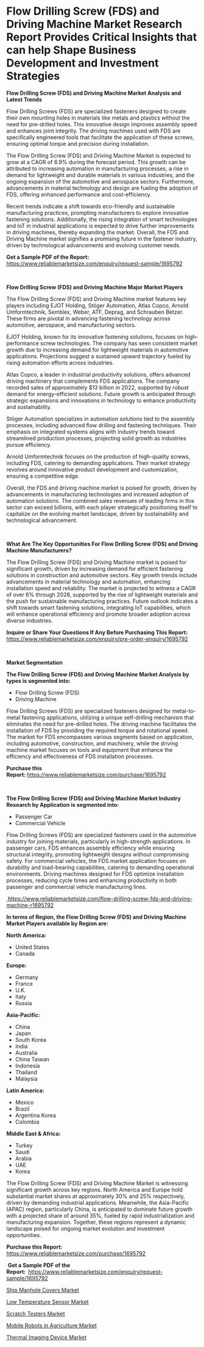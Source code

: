 <p><h1>Flow Drilling Screw (FDS) and Driving Machine Market Research Report Provides Critical Insights that can help Shape Business Development and Investment Strategies</h1></p><p><strong>Flow Drilling Screw (FDS) and Driving Machine Market Analysis and Latest Trends</strong></p>
<p><p>Flow Drilling Screws (FDS) are specialized fasteners designed to create their own mounting holes in materials like metals and plastics without the need for pre-drilled holes. This innovative design improves assembly speed and enhances joint integrity. The driving machines used with FDS are specifically engineered tools that facilitate the application of these screws, ensuring optimal torque and precision during installation.</p><p>The Flow Drilling Screw (FDS) and Driving Machine Market is expected to grow at a CAGR of 6.9% during the forecast period. This growth can be attributed to increasing automation in manufacturing processes, a rise in demand for lightweight and durable materials in various industries, and the ongoing expansion of the automotive and aerospace sectors. Furthermore, advancements in material technology and design are fueling the adoption of FDS, offering enhanced performance and cost-efficiency.</p><p>Recent trends indicate a shift towards eco-friendly and sustainable manufacturing practices, prompting manufacturers to explore innovative fastening solutions. Additionally, the rising integration of smart technologies and IoT in industrial applications is expected to drive further improvements in driving machines, thereby expanding the market. Overall, the FDS and Driving Machine market signifies a promising future in the fastener industry, driven by technological advancements and evolving customer needs.</p></p>
<p><strong>Get a Sample PDF of the Report:&nbsp;</strong> <a href="https://www.reliablemarketsize.com/enquiry/request-sample/1695792?utm_campaign=1261&utm_medium=2&utm_source=Github&utm_content=ia&utm_term=19102024&utm_id=flow-drilling-screw-fds-and-driving-machine">https://www.reliablemarketsize.com/enquiry/request-sample/1695792</a></p>
<p>&nbsp;</p>
<p><strong>Flow Drilling Screw (FDS) and Driving Machine Major Market Players</strong></p>
<p><p>The Flow Drilling Screw (FDS) and Driving Machine market features key players including EJOT Holding, Stöger Automation, Atlas Copco, Arnold Umformtechnik, Semblex, Weber, ATF, Deprag, and Schrauben Betzer. These firms are pivotal in advancing fastening technology across automotive, aerospace, and manufacturing sectors.</p><p>EJOT Holding, known for its innovative fastening solutions, focuses on high-performance screw technologies. The company has seen consistent market growth due to increasing demand for lightweight materials in automotive applications. Projections suggest a sustained upward trajectory fueled by rising automation efforts across industries.</p><p>Atlas Copco, a leader in industrial productivity solutions, offers advanced driving machinery that complements FDS applications. The company recorded sales of approximately $13 billion in 2022, supported by robust demand for energy-efficient solutions. Future growth is anticipated through strategic expansions and innovations in technology to enhance productivity and sustainability.</p><p>Stöger Automation specializes in automation solutions tied to the assembly processes, including advanced flow drilling and fastening techniques. Their emphasis on integrated systems aligns with industry trends toward streamlined production processes, projecting solid growth as industries pursue efficiency.</p><p>Arnold Umformtechnik focuses on the production of high-quality screws, including FDS, catering to demanding applications. Their market strategy revolves around innovative product development and customization, ensuring a competitive edge.</p><p>Overall, the FDS and driving machine market is poised for growth, driven by advancements in manufacturing technologies and increased adoption of automation solutions. The combined sales revenues of leading firms in this sector can exceed billions, with each player strategically positioning itself to capitalize on the evolving market landscape, driven by sustainability and technological advancement.</p></p>
<p>&nbsp;</p>
<p><strong>What Are The Key Opportunities For Flow Drilling Screw (FDS) and Driving Machine Manufacturers?</strong></p>
<p><p>The Flow Drilling Screw (FDS) and Driving Machine market is poised for significant growth, driven by increasing demand for efficient fastening solutions in construction and automotive sectors. Key growth trends include advancements in material technology and automation, enhancing installation speed and reliability. The market is projected to witness a CAGR of over 6% through 2028, supported by the rise of lightweight materials and the push for sustainable manufacturing practices. Future outlook indicates a shift towards smart fastening solutions, integrating IoT capabilities, which will enhance operational efficiency and promote broader adoption across diverse industries.</p></p>
<p><strong>Inquire or Share Your Questions If Any Before Purchasing This Report:</strong> <a href="https://www.reliablemarketsize.com/enquiry/pre-order-enquiry/1695792?utm_campaign=1261&utm_medium=2&utm_source=Github&utm_content=ia&utm_term=19102024&utm_id=flow-drilling-screw-fds-and-driving-machine">https://www.reliablemarketsize.com/enquiry/pre-order-enquiry/1695792</a></p>
<p>&nbsp;</p>
<p><strong>Market Segmentation</strong></p>
<p><strong>The Flow Drilling Screw (FDS) and Driving Machine Market Analysis by types is segmented into:</strong></p>
<p><ul><li>Flow Drilling Screw (FDS)</li><li>Driving Machine</li></ul></p>
<p><p>Flow Drilling Screws (FDS) are specialized fasteners designed for metal-to-metal fastening applications, utilizing a unique self-drilling mechanism that eliminates the need for pre-drilled holes. The driving machine facilitates the installation of FDS by providing the required torque and rotational speed. The market for FDS encompasses various segments based on application, including automotive, construction, and machinery, while the driving machine market focuses on tools and equipment that enhance the efficiency and effectiveness of FDS installation processes.</p></p>
<p><strong>Purchase this Report:&nbsp;</strong><a href="https://www.reliablemarketsize.com/purchase/1695792?utm_campaign=1261&utm_medium=2&utm_source=Github&utm_content=ia&utm_term=19102024&utm_id=flow-drilling-screw-fds-and-driving-machine">https://www.reliablemarketsize.com/purchase/1695792</a></p>
<p>&nbsp;</p>
<p><strong>The Flow Drilling Screw (FDS) and Driving Machine Market Industry Research by Application is segmented into:</strong></p>
<p><ul><li>Passenger Car</li><li>Commercial Vehicle</li></ul></p>
<p><p>Flow Drilling Screws (FDS) are specialized fasteners used in the automotive industry for joining materials, particularly in high-strength applications. In passenger cars, FDS enhances assembly efficiency while ensuring structural integrity, promoting lightweight designs without compromising safety. For commercial vehicles, the FDS market application focuses on durability and load-bearing capabilities, catering to demanding operational environments. Driving machines designed for FDS optimize installation processes, reducing cycle times and enhancing productivity in both passenger and commercial vehicle manufacturing lines.</p></p>
<p><a href="https://www.reliablemarketsize.com/flow-drilling-screw-fds-and-driving-machine-r1695792?utm_campaign=1261&utm_medium=2&utm_source=Github&utm_content=ia&utm_term=19102024&utm_id=flow-drilling-screw-fds-and-driving-machine">&nbsp;https://www.reliablemarketsize.com/flow-drilling-screw-fds-and-driving-machine-r1695792</a></p>
<p><strong>In terms of Region, the Flow Drilling Screw (FDS) and Driving Machine Market Players available by Region are:</strong></p>
<p>
    <p> <strong> North America: </strong>
        <ul>
            <li>United States</li>
            <li>Canada</li>
        </ul>
        </p> 
    <p> <strong> Europe: </strong>
        <ul>
            <li>Germany</li>
            <li>France</li>
            <li>U.K.</li>
            <li>Italy</li>
            <li>Russia</li>
        </ul>
        </p> 
    <p> <strong> Asia-Pacific: </strong>
        <ul>
            <li>China</li>
            <li>Japan</li>
            <li>South Korea</li>
            <li>India</li>
            <li>Australia</li>
            <li>China Taiwan</li>
            <li>Indonesia</li>
            <li>Thailand</li>
            <li>Malaysia</li>
        </ul>
        </p> 
    <p> <strong> Latin America: </strong>
        <ul>
            <li>Mexico</li>
            <li>Brazil</li>
            <li>Argentina Korea</li>
            <li>Colombia</li>
        </ul>
        </p> 
    <p> <strong> Middle East & Africa: </strong>
        <ul>
            <li>Turkey</li>
            <li>Saudi</li>
            <li>Arabia</li>
            <li>UAE</li>
            <li>Korea</li>
        </ul>
    </p>
    </p>
<p><p>The Flow Drilling Screw (FDS) and Driving Machine Market is witnessing significant growth across key regions. North America and Europe hold substantial market shares at approximately 30% and 25% respectively, driven by demanding industrial applications. Meanwhile, the Asia-Pacific (APAC) region, particularly China, is anticipated to dominate future growth with a projected share of around 35%, fueled by rapid industrialization and manufacturing expansion. Together, these regions represent a dynamic landscape poised for ongoing market evolution and investment opportunities.</p></p>
<p><strong>Purchase this Report: </strong><a href="https://www.reliablemarketsize.com/purchase/1695792?utm_campaign=1261&utm_medium=2&utm_source=Github&utm_content=ia&utm_term=19102024&utm_id=flow-drilling-screw-fds-and-driving-machine">https://www.reliablemarketsize.com/purchase/1695792</a></p>
<p>&nbsp;<strong>Get a Sample PDF of the Report:&nbsp;&nbsp;</strong><a href="https://www.reliablemarketsize.com/enquiry/request-sample/1695792?utm_campaign=1261&utm_medium=2&utm_source=Github&utm_content=ia&utm_term=19102024&utm_id=flow-drilling-screw-fds-and-driving-machine">https://www.reliablemarketsize.com/enquiry/request-sample/1695792</a></p>
<p><strong></strong></p>
<p><p><a href="https://github.com/pizolina/Market-Research-Report-List-6/blob/main/ship-manhole-covers-market.md?utm_campaign=1261&utm_medium=2&utm_source=Github&utm_content=ia&utm_term=19102024&utm_id=flow-drilling-screw-fds-and-driving-machine">Ship Manhole Covers Market</a></p><p><a href="https://www.linkedin.com/pulse/insights-low-temperature-sensor-market-players-size-geographical-r3jtc?utm_campaign=1261&utm_medium=2&utm_source=Github&utm_content=ia&utm_term=19102024&utm_id=flow-drilling-screw-fds-and-driving-machine">Low Temperature Sensor Market</a></p><p><a href="https://issuu.com/reportprime-2/docs/scratch-testers-market-size-2030.pp_10a656c9c3acb2?utm_campaign=1261&utm_medium=2&utm_source=Github&utm_content=ia&utm_term=19102024&utm_id=flow-drilling-screw-fds-and-driving-machine">Scratch Testers Market</a></p><p><a href="https://issuu.com/reportprime-2/docs/mobile-robots-in-agriculture-market_2cf5241a1b8fef?utm_campaign=1261&utm_medium=2&utm_source=Github&utm_content=ia&utm_term=19102024&utm_id=flow-drilling-screw-fds-and-driving-machine">Mobile Robots in Agriculture Market</a></p><p><a href="https://www.linkedin.com/pulse/thermal-imaging-device-market-investigation-industry-ff1yc?utm_campaign=1261&utm_medium=2&utm_source=Github&utm_content=ia&utm_term=19102024&utm_id=flow-drilling-screw-fds-and-driving-machine">Thermal Imaging Device Market</a></p></p>